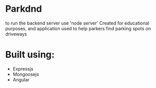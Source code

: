 # Parkdnd
to run the backend server use 'node server'
Created for educational purposes, and application used to help parkers find parking spots on driveways

# Built using:
<ul>
<li>Expressjs</li>
<li>Mongoosejs</li>
<li>Angular</li>
</ul>
